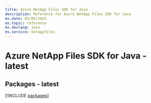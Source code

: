 ```yaml
---
title: Azure NetApp Files SDK for Java
description: Reference for Azure NetApp Files SDK for Java
ms.date: 03/05/2025
ms.topic: reference
ms.devlang: java
ms.service: netappfiles
---
```

# Azure NetApp Files SDK for Java - latest
## Packages - latest
[!INCLUDE [packages](netapp-files-index.md)]